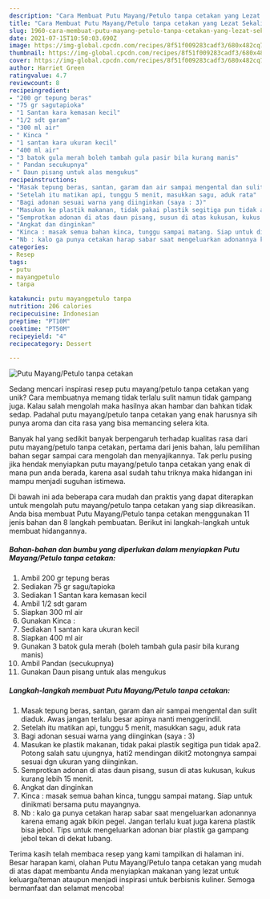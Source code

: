 ```yaml
---
description: "Cara Membuat Putu Mayang/Petulo tanpa cetakan yang Lezat Sekali"
title: "Cara Membuat Putu Mayang/Petulo tanpa cetakan yang Lezat Sekali"
slug: 1960-cara-membuat-putu-mayang-petulo-tanpa-cetakan-yang-lezat-sekali
date: 2021-07-15T10:50:03.690Z
image: https://img-global.cpcdn.com/recipes/8f51f009283cadf3/680x482cq70/putu-mayangpetulo-tanpa-cetakan-foto-resep-utama.jpg
thumbnail: https://img-global.cpcdn.com/recipes/8f51f009283cadf3/680x482cq70/putu-mayangpetulo-tanpa-cetakan-foto-resep-utama.jpg
cover: https://img-global.cpcdn.com/recipes/8f51f009283cadf3/680x482cq70/putu-mayangpetulo-tanpa-cetakan-foto-resep-utama.jpg
author: Harriet Green
ratingvalue: 4.7
reviewcount: 8
recipeingredient:
- "200 gr tepung beras"
- "75 gr sagutapioka"
- "1 Santan kara kemasan kecil"
- "1/2 sdt garam"
- "300 ml air"
- " Kinca "
- "1 santan kara ukuran kecil"
- "400 ml air"
- "3 batok gula merah boleh tambah gula pasir bila kurang manis"
- " Pandan secukupnya"
- " Daun pisang untuk alas mengukus"
recipeinstructions:
- "Masak tepung beras, santan, garam dan air sampai mengental dan sulit diaduk. Awas jangan terlalu besar apinya nanti menggerindil."
- "Setelah itu matikan api, tunggu 5 menit, masukkan sagu, aduk rata"
- "Bagi adonan sesuai warna yang diinginkan (saya : 3)"
- "Masukan ke plastik makanan, tidak pakai plastik segitiga pun tidak apa2. Potong salah satu ujungnya, hati2 mendingan dikit2 motongnya sampai sesuai dgn ukuran yang diinginkan."
- "Semprotkan adonan di atas daun pisang, susun di atas kukusan, kukus kurang lebih 15 menit."
- "Angkat dan dinginkan"
- "Kinca : masak semua bahan kinca, tunggu sampai matang. Siap untuk dinikmati bersama putu mayangnya."
- "Nb : kalo ga punya cetakan harap sabar saat mengeluarkan adonannya karena emang agak bikin pegel. Jangan terlalu kuat juga karena plastik bisa jebol. Tips untuk mengeluarkan adonan biar plastik ga gampang jebol tekan di dekat lubang."
categories:
- Resep
tags:
- putu
- mayangpetulo
- tanpa

katakunci: putu mayangpetulo tanpa 
nutrition: 206 calories
recipecuisine: Indonesian
preptime: "PT10M"
cooktime: "PT50M"
recipeyield: "4"
recipecategory: Dessert

---
```



![Putu Mayang/Petulo tanpa cetakan](https://img-global.cpcdn.com/recipes/8f51f009283cadf3/680x482cq70/putu-mayangpetulo-tanpa-cetakan-foto-resep-utama.jpg)

Sedang mencari inspirasi resep putu mayang/petulo tanpa cetakan yang unik? Cara membuatnya memang tidak terlalu sulit namun tidak gampang juga. Kalau salah mengolah maka hasilnya akan hambar dan bahkan tidak sedap. Padahal putu mayang/petulo tanpa cetakan yang enak harusnya sih punya aroma dan cita rasa yang bisa memancing selera kita.



Banyak hal yang sedikit banyak berpengaruh terhadap kualitas rasa dari putu mayang/petulo tanpa cetakan, pertama dari jenis bahan, lalu pemilihan bahan segar sampai cara mengolah dan menyajikannya. Tak perlu pusing jika hendak menyiapkan putu mayang/petulo tanpa cetakan yang enak di mana pun anda berada, karena asal sudah tahu triknya maka hidangan ini mampu menjadi suguhan istimewa.


Di bawah ini ada beberapa cara mudah dan praktis yang dapat diterapkan untuk mengolah putu mayang/petulo tanpa cetakan yang siap dikreasikan. Anda bisa membuat Putu Mayang/Petulo tanpa cetakan menggunakan 11 jenis bahan dan 8 langkah pembuatan. Berikut ini langkah-langkah untuk membuat hidangannya.

<!--inarticleads1-->

##### Bahan-bahan dan bumbu yang diperlukan dalam menyiapkan Putu Mayang/Petulo tanpa cetakan:

1. Ambil 200 gr tepung beras
1. Sediakan 75 gr sagu/tapioka
1. Sediakan 1 Santan kara kemasan kecil
1. Ambil 1/2 sdt garam
1. Siapkan 300 ml air
1. Gunakan  Kinca :
1. Sediakan 1 santan kara ukuran kecil
1. Siapkan 400 ml air
1. Gunakan 3 batok gula merah (boleh tambah gula pasir bila kurang manis)
1. Ambil  Pandan (secukupnya)
1. Gunakan  Daun pisang untuk alas mengukus




<!--inarticleads2-->

##### Langkah-langkah membuat Putu Mayang/Petulo tanpa cetakan:

1. Masak tepung beras, santan, garam dan air sampai mengental dan sulit diaduk. Awas jangan terlalu besar apinya nanti menggerindil.
1. Setelah itu matikan api, tunggu 5 menit, masukkan sagu, aduk rata
1. Bagi adonan sesuai warna yang diinginkan (saya : 3)
1. Masukan ke plastik makanan, tidak pakai plastik segitiga pun tidak apa2. Potong salah satu ujungnya, hati2 mendingan dikit2 motongnya sampai sesuai dgn ukuran yang diinginkan.
1. Semprotkan adonan di atas daun pisang, susun di atas kukusan, kukus kurang lebih 15 menit.
1. Angkat dan dinginkan
1. Kinca : masak semua bahan kinca, tunggu sampai matang. Siap untuk dinikmati bersama putu mayangnya.
1. Nb : kalo ga punya cetakan harap sabar saat mengeluarkan adonannya karena emang agak bikin pegel. Jangan terlalu kuat juga karena plastik bisa jebol. Tips untuk mengeluarkan adonan biar plastik ga gampang jebol tekan di dekat lubang.




Terima kasih telah membaca resep yang kami tampilkan di halaman ini. Besar harapan kami, olahan Putu Mayang/Petulo tanpa cetakan yang mudah di atas dapat membantu Anda menyiapkan makanan yang lezat untuk keluarga/teman ataupun menjadi inspirasi untuk berbisnis kuliner. Semoga bermanfaat dan selamat mencoba!
